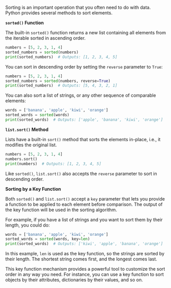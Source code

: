 Sorting is an important operation that you often need to do with data. Python provides several methods to sort elements.

**`sorted()` Function**

The built-in `sorted()` function returns a new list containing all elements from the iterable sorted in ascending order.

```python
numbers = [5, 2, 3, 1, 4]
sorted_numbers = sorted(numbers)
print(sorted_numbers)  # Outputs: [1, 2, 3, 4, 5]
```

You can sort in descending order by setting the `reverse` parameter to `True`:

```python
numbers = [5, 2, 3, 1, 4]
sorted_numbers = sorted(numbers, reverse=True)
print(sorted_numbers)  # Outputs: [5, 4, 3, 2, 1]
```

You can also sort a list of strings, or any other sequence of comparable elements:

```python
words = ['banana', 'apple', 'kiwi', 'orange']
sorted_words = sorted(words)
print(sorted_words)  # Outputs: ['apple', 'banana', 'kiwi', 'orange']
```

**`list.sort()` Method**

Lists have a built-in `sort()` method that sorts the elements in-place, i.e., it modifies the original list. 

```python
numbers = [5, 2, 3, 1, 4]
numbers.sort()
print(numbers)  # Outputs: [1, 2, 3, 4, 5]
```

Like `sorted()`, `list.sort()` also accepts the `reverse` parameter to sort in descending order.

**Sorting by a Key Function**

Both `sorted()` and `list.sort()` accept a `key` parameter that lets you provide a function to be applied to each element before comparison. The output of the key function will be used in the sorting algorithm.

For example, if you have a list of strings and you want to sort them by their length, you could do:

```python
words = ['banana', 'apple', 'kiwi', 'orange']
sorted_words = sorted(words, key=len)
print(sorted_words)  # Outputs: ['kiwi', 'apple', 'banana', 'orange']
```

In this example, `len` is used as the key function, so the strings are sorted by their length. The shortest string comes first, and the longest comes last.

This key function mechanism provides a powerful tool to customize the sort order in any way you need. For instance, you can use a key function to sort objects by their attributes, dictionaries by their values, and so on.